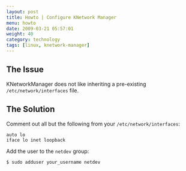 ```yaml
---
layout: post
title: Howto | Configure KNetwork Manager
menu: howto
date: 2009-03-21 05:57:01
weight: 40
category: technology
tags: [linux, knetwork-manager]
---
```


## The Issue

KNetworkManager does not like inheriting a pre-existing `/etc/network/interfaces` file.

## The Solution

Comment out all but the following from your `/etc/network/interfaces`:

    auto lo
    iface lo inet loopback

Add the user to the `netdev` group:

    $ sudo adduser your_username netdev

